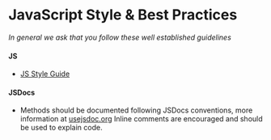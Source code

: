 JavaScript Style & Best Practices
=================================

*In general we ask that you follow these well established guidelines*

#### JS

-   [JS Style Guide](https://github.com/airbnb/javascript)

#### JSDocs

* Methods should be documented following JSDocs conventions, more information at [usejsdoc.org](usejsdoc.org) Inline comments are encouraged and should be used to explain code.
